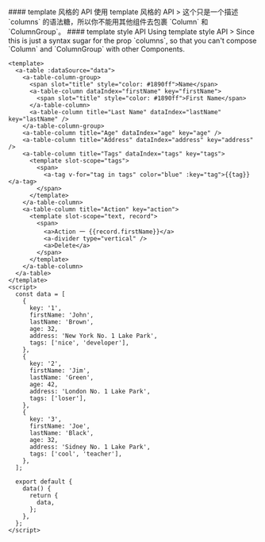 <cn>
#### template 风格的 API
使用 template 风格的 API
> 这个只是一个描述 `columns` 的语法糖，所以你不能用其他组件去包裹 `Column` 和 `ColumnGroup`。
</cn>

<us>
#### template style API
Using template style API
> Since this is just a syntax sugar for the prop `columns`, so that you can't compose `Column` and `ColumnGroup` with other Components.
</us>

```tpl
<template>
  <a-table :dataSource="data">
    <a-table-column-group>
      <span slot="title" style="color: #1890ff">Name</span>
      <a-table-column dataIndex="firstName" key="firstName">
        <span slot="title" style="color: #1890ff">First Name</span>
      </a-table-column>
      <a-table-column title="Last Name" dataIndex="lastName" key="lastName" />
    </a-table-column-group>
    <a-table-column title="Age" dataIndex="age" key="age" />
    <a-table-column title="Address" dataIndex="address" key="address" />
    <a-table-column title="Tags" dataIndex="tags" key="tags">
      <template slot-scope="tags">
        <span>
          <a-tag v-for="tag in tags" color="blue" :key="tag">{{tag}}</a-tag>
        </span>
      </template>
    </a-table-column>
    <a-table-column title="Action" key="action">
      <template slot-scope="text, record">
        <span>
          <a>Action 一 {{record.firstName}}</a>
          <a-divider type="vertical" />
          <a>Delete</a>
        </span>
      </template>
    </a-table-column>
  </a-table>
</template>
<script>
  const data = [
    {
      key: '1',
      firstName: 'John',
      lastName: 'Brown',
      age: 32,
      address: 'New York No. 1 Lake Park',
      tags: ['nice', 'developer'],
    },
    {
      key: '2',
      firstName: 'Jim',
      lastName: 'Green',
      age: 42,
      address: 'London No. 1 Lake Park',
      tags: ['loser'],
    },
    {
      key: '3',
      firstName: 'Joe',
      lastName: 'Black',
      age: 32,
      address: 'Sidney No. 1 Lake Park',
      tags: ['cool', 'teacher'],
    },
  ];

  export default {
    data() {
      return {
        data,
      };
    },
  };
</script>
```
